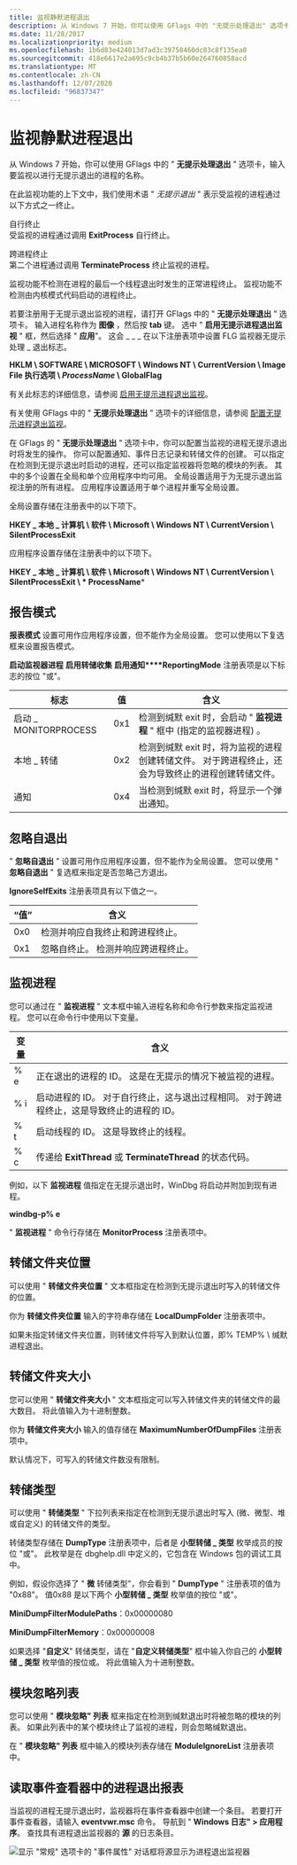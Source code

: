 ```yaml
---
title: 监视静默进程退出
description: 从 Windows 7 开始，你可以使用 GFlags 中的 "无提示处理退出" 选项卡，输入要监视以进行无提示退出的进程的名称。
ms.date: 11/28/2017
ms.localizationpriority: medium
ms.openlocfilehash: 1b6d83e424013d7ad3c39758460dc83c8f135ea0
ms.sourcegitcommit: 418e6617e2a695c9cb4b37b5b60e264760858acd
ms.translationtype: MT
ms.contentlocale: zh-CN
ms.lasthandoff: 12/07/2020
ms.locfileid: "96837347"
---
```

# <a name="monitoring-silent-process-exit"></a>监视静默进程退出


从 Windows 7 开始，你可以使用 GFlags 中的 " **无提示处理退出** " 选项卡，输入要监视以进行无提示退出的进程的名称。

在此监视功能的上下文中，我们使用术语 " *无提示退出* " 表示受监视的进程通过以下方式之一终止。

<span id="Self_termination"></span><span id="self_termination"></span><span id="SELF_TERMINATION"></span>自行终止  
受监视的进程通过调用 **ExitProcess** 自行终止。

<span id="Cross-process_termination"></span><span id="cross-process_termination"></span><span id="CROSS-PROCESS_TERMINATION"></span>跨进程终止  
第二个进程通过调用 **TerminateProcess** 终止监视的进程。

监视功能不检测在进程的最后一个线程退出时发生的正常进程终止。 监视功能不检测由内核模式代码启动的进程终止。

若要注册用于无提示退出监视的进程，请打开 GFlags 中的 " **无提示处理退出** " 选项卡。 输入进程名称作为 **图像** ，然后按 **tab** 键。 选中 " **启用无提示进程退出监视** " 框，然后选择 " **应用**"。 这会 \_ \_ \_ 在以下注册表项中设置 FLG 监视器无提示处理 \_ 退出标志。

**HKLM \\ SOFTWARE \\ MICROSOFT \\ Windows NT \\ CurrentVersion \\ Image File 执行选项 \\ *ProcessName* \\ GlobalFlag**

有关此标志的详细信息，请参阅 [启用无提示进程退出监视](enable-silent-process-exit-monitoring.md)。

有关使用 GFlags 中的 " **无提示处理退出** " 选项卡的详细信息，请参阅 [配置无提示进程退出监视](setting-and-clearing-flags-for-silent-process-exit.md)。

在 GFlags 的 " **无提示处理退出** " 选项卡中，你可以配置当监视的进程无提示退出时将发生的操作。 你可以配置通知、事件日志记录和转储文件的创建。 可以指定在检测到无提示退出时启动的进程，还可以指定监视器将忽略的模块的列表。 其中的多个设置在全局和单个应用程序中均可用。 全局设置适用于为无提示退出监视注册的所有进程。 应用程序设置适用于单个进程并重写全局设置。

全局设置存储在注册表中的以下项下。

**HKEY \_ 本地 \_ 计算机 \\ 软件 \\ Microsoft \\ Windows NT \\ CurrentVersion \\ SilentProcessExit**

应用程序设置存储在注册表中的以下项下。

**HKEY \_ 本地 \_ 计算机 \\ 软件 \\ Microsoft \\ Windows NT \\ CurrentVersion \\ SilentProcessExit \\ * ProcessName***

## <a name="span-idreporting_modespanspan-idreporting_modespanspan-idreporting_modespanreporting-mode"></a><span id="Reporting_Mode"></span><span id="reporting_mode"></span><span id="REPORTING_MODE"></span>报告模式


**报表模式** 设置可用作应用程序设置，但不能作为全局设置。 您可以使用以下复选框来设置报告模式。

**启动监视器进程** 
**启用转储收集** 
**启用通知****ReportingMode** 注册表项是以下标志的按位 "或"。

| 标志                   | 值 | 含义                                                                                                                                                                                            |
|------------------------|-------|----------------------------------------------------------------------------------------------------------------------------------------------------------------------------------------------------|
| 启动 \_ MONITORPROCESS | 0x1   | 检测到缄默 exit 时，会启动 " **监视进程** " 框中 (指定的监视器进程) 。                                                                                          |
| 本地 \_ 转储            | 0x2   | 检测到缄默 exit 时，将为监视的进程创建转储文件。 对于跨进程终止，还会为导致终止的进程创建转储文件。 |
| 通知           | 0x4   | 当检测到缄默 exit 时，将显示一个弹出通知。                                                                                                                                  |

 

## <a name="span-idignore_self_exitsspanspan-idignore_self_exitsspanspan-idignore_self_exitsspanignore-self-exits"></a><span id="Ignore_Self_Exits"></span><span id="ignore_self_exits"></span><span id="IGNORE_SELF_EXITS"></span>忽略自退出


" **忽略自退出** " 设置可用作应用程序设置，但不能作为全局设置。 您可以使用 " **忽略自退出** " 复选框来指定是否忽略己方退出。

**IgnoreSelfExits** 注册表项具有以下值之一。

| “值” | 含义                                                                    |
|-------|----------------------------------------------------------------------------|
| 0x0   | 检测并响应自我终止和跨进程终止。 |
| 0x1   | 忽略自终止。 检测并响应跨进程终止。  |

 

## <a name="span-idmonitor_processspanspan-idmonitor_processspanspan-idmonitor_processspanmonitor-process"></a><span id="Monitor_Process"></span><span id="monitor_process"></span><span id="MONITOR_PROCESS"></span>监视进程


您可以通过在 " **监视进程** " 文本框中输入进程名称和命令行参数来指定监视进程。 您可以在命令行中使用以下变量。

| 变量 | 含义                                                                                                                                                                                                      |
|----------|--------------------------------------------------------------------------------------------------------------------------------------------------------------------------------------------------------------|
| % e       | 正在退出的进程的 ID。 这是在无提示的情况下被监视的进程。                                                                                                                               |
| % i       | 启动进程的 ID。 对于自行终止，这与退出过程相同。 对于跨进程终止，这是导致终止的进程的 ID。 |
| % t       | 启动线程的 ID。 这是导致终止的线程。                                                                                                                                  |
| % c       | 传递给 **ExitThread** 或 **TerminateThread** 的状态代码。                                                                                                                                            |

 

例如，以下 **监视进程** 值指定在无提示退出时，WinDbg 将启动并附加到现有进程。

**windbg-p% e**

" **监视进程** " 命令行存储在 **MonitorProcess** 注册表项中。

## <a name="span-iddump_folder_locationspanspan-iddump_folder_locationspanspan-iddump_folder_locationspandump-folder-location"></a><span id="Dump_Folder_Location"></span><span id="dump_folder_location"></span><span id="DUMP_FOLDER_LOCATION"></span>转储文件夹位置


可以使用 " **转储文件夹位置** " 文本框指定在检测到无提示退出时写入的转储文件的位置。

你为 **转储文件夹位置** 输入的字符串存储在 **LocalDumpFolder** 注册表项中。

如果未指定转储文件夹位置，则转储文件将写入到默认位置，即% TEMP% \\ 缄默进程退出。

## <a name="span-iddump_folder_sizespanspan-iddump_folder_sizespanspan-iddump_folder_sizespandump-folder-size"></a><span id="Dump_Folder_Size"></span><span id="dump_folder_size"></span><span id="DUMP_FOLDER_SIZE"></span>转储文件夹大小


您可以使用 " **转储文件夹大小** " 文本框指定可以写入转储文件夹的转储文件的最大数目。 将此值输入为十进制整数。

你为 **转储文件夹大小** 输入的值存储在 **MaximumNumberOfDumpFiles** 注册表项中。

默认情况下，可写入的转储文件数没有限制。

## <a name="span-iddump_typespanspan-iddump_typespanspan-iddump_typespandump-type"></a><span id="Dump_Type"></span><span id="dump_type"></span><span id="DUMP_TYPE"></span>转储类型


可以使用 " **转储类型** " 下拉列表来指定在检测到无提示退出时写入 (微、微型、堆或自定义) 的转储文件的类型。

转储类型存储在 **DumpType** 注册表项中，后者是 **小型转储 \_ 类型** 枚举成员的按位 "或"。 此枚举是在 dbghelp.dll 中定义的，它包含在 Windows 包的调试工具中。

例如，假设你选择了 " **微** 转储类型"，你会看到 " **DumpType** " 注册表项的值为 "0x88"。 值0x88 是以下两个 **小型转储 \_ 类型** 枚举值的按位 "或"。

**MiniDumpFilterModulePaths**：0x00000080

**MiniDumpFilterMemory**：0x00000008


 

如果选择 "**自定义**" 转储类型，请在 "**自定义转储类型**" 框中输入你自己的 **小型转储 \_ 类型** 枚举值的按位或。 将此值输入为十进制整数。

## <a name="span-idmodule_ignore_listspanspan-idmodule_ignore_listspanspan-idmodule_ignore_listspanmodule-ignore-list"></a><span id="Module_Ignore_List"></span><span id="module_ignore_list"></span><span id="MODULE_IGNORE_LIST"></span>模块忽略列表


您可以使用 " **模块忽略" 列表** 框来指定在检测到缄默退出时将被忽略的模块的列表。 如果此列表中的某个模块终止了监视的进程，则会忽略缄默退出。

在 " **模块忽略" 列表** 框中输入的模块列表存储在 **ModuleIgnoreList** 注册表项中。

## <a name="span-idreading_process_exit_reports_in_event_viewerspanspan-idreading_process_exit_reports_in_event_viewerspanspan-idreading_process_exit_reports_in_event_viewerspanreading-process-exit-reports-in-event-viewer"></a><span id="Reading_Process_Exit_Reports_in_Event_Viewer"></span><span id="reading_process_exit_reports_in_event_viewer"></span><span id="READING_PROCESS_EXIT_REPORTS_IN_EVENT_VIEWER"></span>读取事件查看器中的进程退出报表


当监视的进程无提示退出时，监视器将在事件查看器中创建一个条目。 若要打开事件查看器，请输入 **eventvwr.msc** 命令。 导航到 " **Windows 日志" &gt; 应用程序**。 查找具有进程退出监视器的 **源** 的日志条目。

![显示 "常规" 选项卡的 "事件属性" 对话框将源显示为进程退出监视器](images/gflagssilentprocessexit02.png)

 

 





